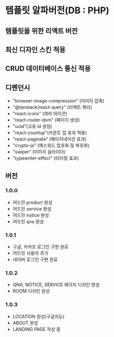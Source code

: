 # 템플릿 알파버전(DB : PHP)
## 템플릿을 위한 리액트 버전
## 최신 디자인 스킨 적용
## CRUD 데이터베이스 통신 적용
## 디펜던시
- "browser-image-compression" (이미지 압축)
- "@tanstack/react-query" (리액트 쿼리)
- "react-icons" (여러 아이콘)
- "react-router-dom" (페이지 생성)
- "uuid"(고유 id 생성)
- "react-countup"(카운트 업 효과 적용)
- "react-paginate" (페이지네이션 효과)
-  "crypto-js" (패스워드 암호화 및 복호화)
-  "swiper" (이미지 슬라이더)
-  "typewriter-effect" (타이핑 효과)

## 버전
### 1.0.0 
- 어드민 product 완성
- 어드민 service 완성
- 어드민 notice 완성
- 어드민 qna 완성
### 1.0.1 
- 구글, 카카오 로그인 구현 완료
- 어드민 사용자 추가
- 네이버 로그인 구현 완료

### 1.0.2
- QNA, NOTICE, SERVICE 페이지 디자인 완성
- ROOM 디자인 완성

### 1.0.3
- LOCATION 완성(구글지도)
- ABOUT 완성
- LANDING PAGE 작성 중